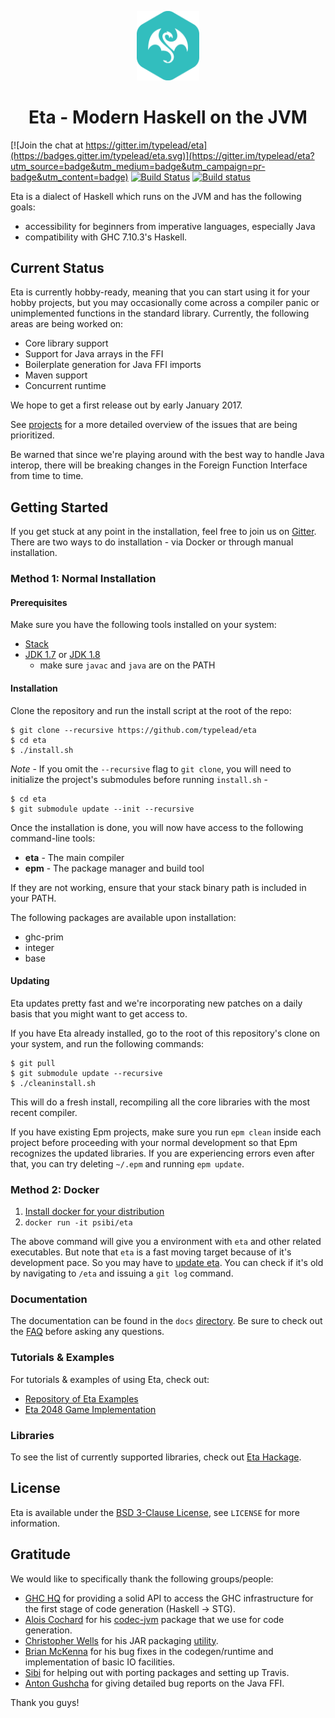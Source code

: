 <p align="center">
  <img src="./eta_logo.png" alt="Eta logo" width="20%" />
</p>



<h1 align="center">Eta - Modern Haskell on the JVM</h1>

[![Join the chat at https://gitter.im/typelead/eta](https://badges.gitter.im/typelead/eta.svg)](https://gitter.im/typelead/eta?utm_source=badge&utm_medium=badge&utm_campaign=pr-badge&utm_content=badge)
[![Build Status](https://travis-ci.org/typelead/eta.svg?branch=master)](https://travis-ci.org/typelead/eta)
[![Build status](https://ci.appveyor.com/api/projects/status/walb8x0befptf86j?svg=true)](https://ci.appveyor.com/project/typelead/eta)

Eta is a dialect of Haskell which runs on the JVM and has the following goals:
- accessibility for beginners from imperative languages, especially Java
- compatibility with GHC 7.10.3's Haskell.

## Current Status

Eta is currently hobby-ready, meaning that you can start using it for your hobby 
projects, but you may occasionally come across a compiler panic or unimplemented 
functions in the standard library. Currently, the following areas are being worked
on:

- Core library support
- Support for Java arrays in the FFI
- Boilerplate generation for Java FFI imports
- Maven support
- Concurrent runtime

We hope to get a first release out by early January 2017.

See [projects](https://github.com/typelead/eta/projects) for a more detailed 
overview of the issues that are being prioritized.

Be warned that since we're playing around with the best way to handle Java interop,
there will be breaking changes in the Foreign Function Interface from time to time.

## Getting Started

If you get stuck at any point in the installation, feel free to join
us on [Gitter](https://gitter.im/typelead/eta). There are two ways to do
installation - via Docker or through manual installation.

### Method 1: Normal Installation

#### Prerequisites

Make sure you have the following tools installed on your system:
- [Stack](https://docs.haskellstack.org/en/stable/README/)
- [JDK 1.7](http://www.oracle.com/technetwork/java/javase/downloads/jdk7-downloads-1880260.html) or [JDK 1.8](http://www.oracle.com/technetwork/java/javase/downloads/jdk8-downloads-2133151.html)
  - make sure `javac` and `java` are on the PATH

#### Installation

Clone the repository and run the install script at the root of the repo:
```
$ git clone --recursive https://github.com/typelead/eta
$ cd eta
$ ./install.sh
```

*Note* - If you omit the `--recursive` flag to `git clone`, you will need to
initialize the project's submodules before running `install.sh` -

```
$ cd eta
$ git submodule update --init --recursive
```

Once the installation is done, you will now have access to the following command-line tools:
- **eta** - The main compiler
- **epm** - The package manager and build tool

If they are not working, ensure that your stack binary path is included in your PATH.

The following packages are available upon installation:
- ghc-prim
- integer
- base

#### Updating

Eta updates pretty fast and we're incorporating new patches on a daily basis that you might want to get access to.

If you have Eta already installed, go to the root of this repository's clone on your system, and run the following commands:
```
$ git pull
$ git submodule update --recursive
$ ./cleaninstall.sh

```
This will do a fresh install, recompiling all the core libraries with the most recent compiler.

If you have existing Epm projects, make sure you run ```epm clean``` inside each project before proceeding with your normal development so that Epm recognizes the updated libraries. If you are experiencing errors even after that, you can try deleting `~/.epm` and running `epm update`.

### Method 2: Docker

1. [Install docker for your distribution](https://docs.docker.com/engine/installation/)
2. `docker run -it psibi/eta`

The above command will give you a environment with `eta` and other
related executables. But note that `eta` is a fast moving target
because of it's development pace. So you may have
to [update eta](https://github.com/typelead/eta#updating). You
can check if it's old by navigating to `/eta` and issuing a `git
log` command.

### Documentation

The documentation can be found in the `docs` [directory](./docs/README.md). Be sure to check out the [FAQ](./docs/FAQ.md) before asking any questions.

### Tutorials & Examples

For tutorials & examples of using Eta, check out:

- [Repository of Eta Examples](https://github.com/typelead/eta-examples)
- [Eta 2048 Game Implementation](https://github.com/rahulmutt/eta-2048)

### Libraries

To see the list of currently supported libraries, check out [Eta Hackage](https://github.com/typelead/eta-hackage).

## License

Eta is available under the [BSD 3-Clause License](https://opensource.org/licenses/BSD-3-Clause), see `LICENSE` for more information.

## Gratitude

We would like to specifically thank the following groups/people:
- [GHC HQ](https://ghc.haskell.org/trac/ghc/wiki/TeamGHC) for providing a solid API to access the GHC infrastructure for the first stage of code generation (Haskell -> STG).
- [Alois Cochard](https://github.com/aloiscochard) for his [codec-jvm](https://github.com/aloiscochard/codec-jvm) package that we use for code generation.
- [Christopher Wells](https://github.com/ExcaliburZero) for his JAR packaging [utility](https://github.com/ExcaliburZero/zip-jar-haskell).
- [Brian McKenna](https://github.com/puffnfresh) for his bug fixes in the codegen/runtime and implementation of basic IO facilities.
- [Sibi](https://github.com/psibi) for helping out with porting packages and setting up Travis.
- [Anton Gushcha](https://github.com/NCrashed) for giving detailed bug reports on the Java FFI.

Thank you guys!
